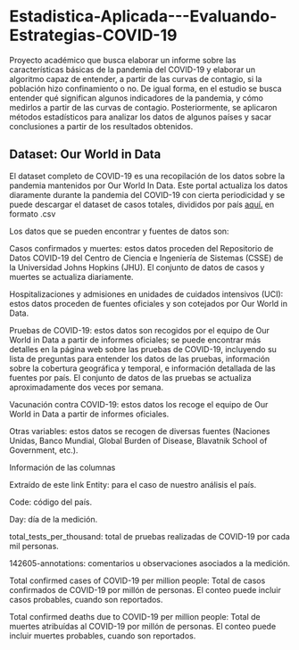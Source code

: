 # Estadistica-Aplicada---Evaluando-Estrategias-COVID-19
Proyecto académico que busca elaborar un informe sobre las características básicas de la pandemia del COVID-19 y elaborar un algoritmo capaz de entender, a partir de las curvas de contagio, si la población hizo confinamiento o no. De igual forma, en el estudio se busca entender qué significan algunos indicadores de la pandemia, y cómo medirlos a partir de las curvas de contagio. Posteriormente, se aplicaron métodos estadísticos para analizar los datos de algunos países y sacar conclusiones a partir de los resultados obtenidos.

## Dataset: Our World in Data

El dataset completo de COVID-19 es una recopilación de los datos sobre la pandemia mantenidos por Our World In Data. Este portal actualiza los datos diaramente durante la pandemia del COVID-19 con cierta periodicidad y se puede descargar el dataset de casos totales, divididos por país [aquí.](https://ourworldindata.org/coronavirus-data?country=) en formato .csv

Los datos que se pueden encontrar y fuentes de datos son:

Casos confirmados y muertes: estos datos proceden del Repositorio de Datos COVID-19 del Centro de Ciencia e Ingeniería de Sistemas (CSSE) de la Universidad Johns Hopkins (JHU). El conjunto de datos de casos y muertes se actualiza diariamente.

Hospitalizaciones y admisiones en unidades de cuidados intensivos (UCI): estos datos proceden de fuentes oficiales y son cotejados por Our World in Data.

Pruebas de COVID-19: estos datos son recogidos por el equipo de Our World in Data a partir de informes oficiales; se puede encontrar más detalles en la página web sobre las pruebas de COVID-19, incluyendo su lista de preguntas para entender los datos de las pruebas, información sobre la cobertura geográfica y temporal, e información detallada de las fuentes por país. El conjunto de datos de las pruebas se actualiza aproximadamente dos veces por semana.

Vacunación contra COVID-19: estos datos los recoge el equipo de Our World in Data a partir de informes oficiales.

Otras variables: estos datos se recogen de diversas fuentes (Naciones Unidas, Banco Mundial, Global Burden of Disease, Blavatnik School of Government, etc.).

Información de las columnas

Extraído de este link
Entity: para el caso de nuestro análisis el país.

Code: código del país.

Day: día de la medición.

total_tests_per_thousand: total de pruebas realizadas de COVID-19 por cada mil personas.

142605-annotations: comentarios u observaciones asociados a la medición.

Total confirmed cases of COVID-19 per million people: Total de casos confirmados de COVID-19 por millón de personas. El conteo puede incluir casos probables, cuando son reportados.

Total confirmed deaths due to COVID-19 per million people: Total de muertes atribuídas al COVID-19 por millón de personas. El conteo puede incluir muertes probables, cuando son reportados.
